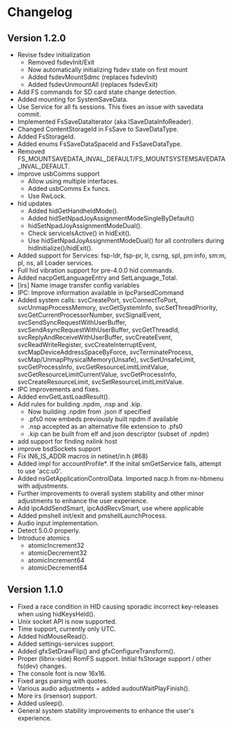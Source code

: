 # Changelog

## Version 1.2.0
* Revise fsdev initialization
  * Removed fsdevInit/Exit
  * Now automatically initializing fsdev state on first mount
  * Added fsdevMountSdmc (replaces fsdevInit)
  * Added fsdevUnmountAll (replaces fsdevExit)
* Add FS commands for SD card state change detection.
* Added mounting for SystemSaveData.
* Use Service for all fs sessions. This fixes an issue with savedata commit.
* Implemented FsSaveDataIterator (aka ISaveDataInfoReader).
* Changed ContentStorageId in FsSave to SaveDataType.
* Added FsStorageId.
* Added enums FsSaveDataSpaceId and FsSaveDataType.
* Removed FS_MOUNTSAVEDATA_INVAL_DEFAULT/FS_MOUNTSYSTEMSAVEDATA_INVAL_DEFAULT.
* improve usbComms support
  * Allow using multiple interfaces.
  * Added usbComms Ex funcs.
  * Use RwLock.
* hid updates
  * Added hidGetHandheldMode().
  * Added hidSetNpadJoyAssignmentModeSingleByDefault()
  * hidSetNpadJoyAssignmentModeDual().
  * Check serviceIsActive() in hidExit().
  * Use hidSetNpadJoyAssignmentModeDual() for all controllers during hidInitialize()/hidExit().
* Added support for Services: fsp-ldr, fsp-pr, lr, csrng, spl, pm:info, sm:m, pl, ns, all Loader services.
* Full hid vibration support for pre-4.0.0 hid commands.
* Added nacpGetLanguageEntry and SetLanguage_Total.
* [irs] Name image transfer config variables
* IPC: Improve information available in IpcParsedCommand
* Added system calls: svcCreatePort, svcConnectToPort, svcUnmapProcessMemory, svcGetSystemInfo, svcSetThreadPriority, svcGetCurrentProcessorNumber, svcSignalEvent, svcSendSyncRequestWithUserBuffer, svcSendAsyncRequestWithUserBuffer, svcGetThreadId, svcReplyAndReceiveWithUserBuffer, svcCreateEvent, svcReadWriteRegister, svcCreateInterruptEvent, svcMapDeviceAddressSpaceByForce, svcTerminateProcess, svcMap/UnmapPhysicalMemory(Unsafe), svcSetUnsafeLimit, svcGetProcessInfo, svcGetResourceLimitLimitValue, svcGetResourceLimitCurrentValue, svcGetProcessInfo, svcCreateResourceLimit, svcSetResourceLimitLimitValue.
* IPC improvements and fixes.
* Added envGetLastLoadResult().
* Add rules for building .npdm, .nsp and .kip.
  * Now building .npdm from .json if specified
  * .pfs0 now embeds previously built npdm if available
  * .nsp accepted as an alternative file extension to .pfs0
  * .kip can be built from elf and json descriptor (subset of .npdm)
* add support for finding nxlink host
* improve bsdSockets support
* Fix IN6_IS_ADDR macros in netinet/in.h (#68)
* Added impl for accountProfile\*. If the inital smGetService fails, attempt to use 'acc:u0'.
* Added nsGetApplicationControlData. Imported nacp.h from nx-hbmenu with adjustments.
* Further improvements to overall system stability and other minor adjustments to enhance the user experience.
* Add ipcAddSendSmart, ipcAddRecvSmart, use where applicable
* Added pmshell init/exit and pmshellLaunchProcess.
* Audio input implementation.
* Detect 5.0.0 properly.
* Introduce atomics
  * atomicIncrement32
  * atomicDecrement32
  * atomicIncrement64
  * atomicDecrement64
 
## Version 1.1.0

* Fixed a race condition in HID causing sporadic incorrect key-releases when using hidKeysHeld().
* Unix socket API is now supported.
* Time support, currently only UTC.
* Added hidMouseRead().
* Added settings-services support.
* Added gfxSetDrawFlip() and gfxConfigureTransform().
* Proper (libnx-side) RomFS support. Initial fsStorage support / other fs(dev) changes.
* The console font is now 16x16.
* Fixed args parsing with quotes.
* Various audio adjustments + added audoutWaitPlayFinish().
* More irs (irsensor) support.
* Added usleep().
* General system stability improvements to enhance the user's experience.

